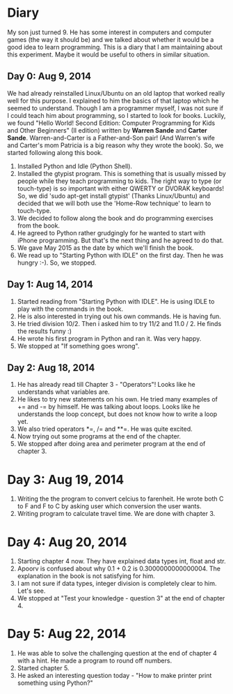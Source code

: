 # Diary

My son just turned 9. He has some interest in computers and computer games (the way it should be) and we talked about whether it would be a good idea to learn programming. This is a diary that I am maintaining about this experiment. Maybe it would be useful to others in similar situation.

## Day 0: Aug 9, 2014

We had already reinstalled Linux/Ubuntu on an old laptop that worked really well for this purpose.
I explained to him the basics of that laptop which he seemed to understand. Though I am a programmer myself, I was not sure if I could teach him about programming, so I started to look for books. Luckily, we found "Hello World! Second Edition: Computer Programming for Kids and Other Beginners" (II edition) written by __Warren Sande__ and __Carter Sande__. Warren-and-Carter is a Father-and-Son pair! (And Warren's wife and Carter's mom Patricia is a big reason why they wrote the book). So, we started following along this book.

1. Installed Python and Idle (Python Shell).
2. Installed the gtypist program. This is something that is usually missed by people while they teach programming to kids. The right way to type (or touch-type) is so important with either QWERTY or DVORAK keyboards! So, we did 'sudo apt-get install gtypist' (Thanks Linux/Ubuntu) and decided that we will both use the 'Home-Row technique' to learn to touch-type.
3. We decided to follow along the book and do programming exercises from the book.
4. He agreed to Python rather grudgingly for he wanted to start with iPhone programming. But that's the next thing and he agreed to do that.
5. We gave May 2015 as the date by which we'll finish the book.
6. We read up to "Starting Python with IDLE" on the first day. Then he was hungry :-). So, we stopped.

## Day 1: Aug 14, 2014
1. Started reading from "Starting Python with IDLE". He is using IDLE to play with the commands in the book.
2. He is also interested in trying out his own commands. He is having fun.
3. He tried division 10/2. Then i asked him to try 11/2 and 11.0 / 2. He finds the results funny :)
4. He wrote his first program in Python and ran it. Was very happy. 
5. We stopped at "If something goes wrong".

## Day 2: Aug 18, 2014
1. He has already read till Chapter 3 - "Operators"! Looks like he understands what variables are.
2. He likes to try new statements on his own. He tried many examples of += and -= by himself. He was talking about loops. Looks like he understands the loop concept, but does not know how to write a loop yet.
3. We also tried operators *=, /= and **=. He was quite excited.
4. Now trying out some programs at the end of the chapter.
5. We stopped after doing area and perimeter program at the end of chapter 3.

# Day 3: Aug 19, 2014
1. Writing the the program to convert celcius to farenheit. He wrote both C to F and F to C by asking user which conversion the user wants.
2. Writing program to calculate travel time. We are done with chapter 3.

# Day 4: Aug 20, 2014
1. Starting chapter 4 now. They have explained data types int, float and str.
2. Apoorv is confused about why 0.1 + 0.2 is 0.3000000000000004. The explanation in the book is not satisfying for him.
3. I am not sure if data types, integer division is completely clear to him. Let's see.
4. We stopped at "Test your knowledge - question 3" at the end of chapter 4.

# Day 5: Aug 22, 2014
1. He was able to solve the challenging question at the end of chapter 4 with a hint. He made a program to round off numbers.
2. Started chapter 5.
3. He asked an interesting question today - "How to make printer print something using Python?"
